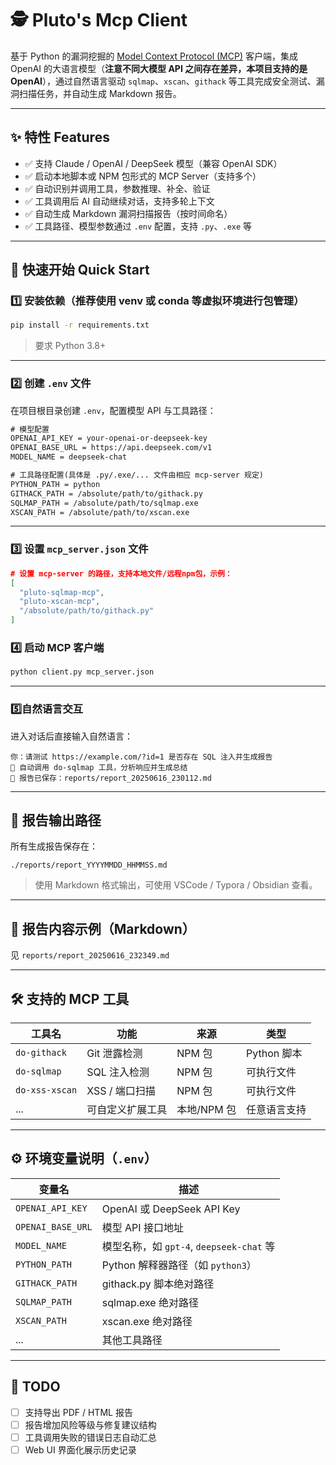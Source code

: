 # 🕵️ Pluto's Mcp Client

基于 Python 的漏洞挖掘的 [Model Context Protocol (MCP)](https://modelcontextprotocol.io/) 客户端，集成 OpenAI 的大语言模型（**注意不同大模型 API 之间存在差异，本项目支持的是 OpenAI**），通过自然语言驱动 `sqlmap`、`xscan`、`githack` 等工具完成安全测试、漏洞扫描任务，并自动生成 Markdown 报告。

------

## ✨ 特性 Features

- ✅ 支持 Claude / OpenAI / DeepSeek 模型（兼容 OpenAI SDK）
- ✅ 启动本地脚本或 NPM 包形式的 MCP Server（支持多个）
- ✅ 自动识别并调用工具，参数推理、补全、验证
- ✅ 工具调用后 AI 自动继续对话，支持多轮上下文
- ✅ 自动生成 Markdown 漏洞扫描报告（按时间命名）
- ✅ 工具路径、模型参数通过 `.env` 配置，支持 `.py`、`.exe` 等

------

## 🚀 快速开始 Quick Start

### 1️⃣ 安装依赖（推荐使用 venv 或 conda 等虚拟环境进行包管理）

```bash
pip install -r requirements.txt
```

> 要求 Python 3.8+

------

### 2️⃣ 创建 `.env` 文件

在项目根目录创建 `.env`，配置模型 API 与工具路径：

```txt
# 模型配置
OPENAI_API_KEY = your-openai-or-deepseek-key
OPENAI_BASE_URL = https://api.deepseek.com/v1
MODEL_NAME = deepseek-chat

# 工具路径配置(具体是 .py/.exe/... 文件由相应 mcp-server 规定)
PYTHON_PATH = python
GITHACK_PATH = /absolute/path/to/githack.py
SQLMAP_PATH = /absolute/path/to/sqlmap.exe
XSCAN_PATH = /absolute/path/to/xscan.exe
```

------

### 3️⃣ 设置 `mcp_server.json` 文件

```json
# 设置 mcp-server 的路径，支持本地文件/远程npm包，示例：
[
  "pluto-sqlmap-mcp",
  "pluto-xscan-mcp",
  "/absolute/path/to/githack.py"
]
```

### 4️⃣ 启动 MCP 客户端

```bash
python client.py mcp_server.json
```

------

### 5️⃣自然语言交互

进入对话后直接输入自然语言：

```text
你：请测试 https://example.com/?id=1 是否存在 SQL 注入并生成报告
🤖 自动调用 do-sqlmap 工具，分析响应并生成总结
📄 报告已保存：reports/report_20250616_230112.md
```

------

## 📂 报告输出路径

所有生成报告保存在：

```
./reports/report_YYYYMMDD_HHMMSS.md
```

> 使用 Markdown 格式输出，可使用 VSCode / Typora / Obsidian 查看。

---

## 🧪 报告内容示例（Markdown）

见 `reports/report_20250616_232349.md`

---

## 🛠 支持的 MCP 工具

| 工具名         | 功能             | 来源        | 类型         |
| -------------- | ---------------- | ----------- | ------------ |
| `do-githack`   | Git 泄露检测     | NPM 包      | Python 脚本  |
| `do-sqlmap`    | SQL 注入检测     | NPM 包      | 可执行文件   |
| `do-xss-xscan` | XSS / 端口扫描   | NPM 包      | 可执行文件   |
| ...            | 可自定义扩展工具 | 本地/NPM 包 | 任意语言支持 |

---

## ⚙️ 环境变量说明（`.env`）

| 变量名            | 描述                                     |
| ----------------- | ---------------------------------------- |
| `OPENAI_API_KEY`  | OpenAI 或 DeepSeek API Key               |
| `OPENAI_BASE_URL` | 模型 API 接口地址                        |
| `MODEL_NAME`      | 模型名称，如 `gpt-4`, `deepseek-chat` 等 |
| `PYTHON_PATH`     | Python 解释器路径（如 `python3`）        |
| `GITHACK_PATH`    | githack.py 脚本绝对路径                  |
| `SQLMAP_PATH`     | sqlmap.exe 绝对路径                      |
| `XSCAN_PATH`      | xscan.exe 绝对路径                       |
| ...               | 其他工具路径                             |

---

## 🧩 TODO

- [ ] 支持导出 PDF / HTML 报告
- [ ] 报告增加风险等级与修复建议结构
- [ ] 工具调用失败的错误日志自动汇总
- [ ] Web UI 界面化展示历史记录

